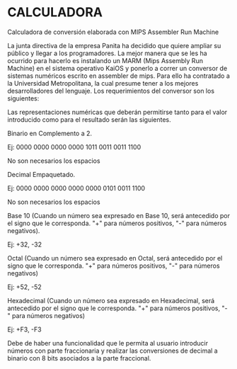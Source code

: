 # CALCULADORA
Calculadora de conversión elaborada con MIPS Assembler Run Machine

La junta directiva de la empresa Panita ha decidido que quiere ampliar su público y llegar a los programadores. La mejor manera que se les ha ocurrido para hacerlo es instalando un MARM (Mips Assembly Run Machine) en el sistema operativo KaiOS y ponerlo a correr un conversor de sistemas numéricos escrito en assembler de mips. Para ello ha contratado a la Universidad Metropolitana, la cual presume tener a los mejores desarrolladores del lenguaje. Los requerimientos del conversor son los siguientes:

Las representaciones numéricas que deberán permitirse tanto para el valor introducido como para el resultado serán las siguientes.

Binario en Complemento a 2.

Ej: 0000 0000 0000 0000 1011 0011 0011 1100

No son necesarios los espacios

Decimal Empaquetado.

Ej: 0000 0000 0000 0000 0000 0101 0011 1100

No son necesarios los espacios

Base 10 (Cuando un número sea expresado en Base 10, será antecedido por el signo que le corresponda. "+" para números positivos, "-" para números negativos).

Ej: +32, -32

Octal (Cuando un número sea expresado en Octal, será antecedido por el signo que le corresponda. "+" para números positivos, "-" para números negativos)

Ej: +52, -52

Hexadecimal (Cuando un número sea expresado en Hexadecimal, será antecedido por el signo que le corresponda. "+" para números positivos, "-" para números negativos)

Ej: +F3, -F3

Debe de haber una funcionalidad que le permita al usuario introducir números con parte fraccionaria y realizar las conversiones de decimal a binario con 8 bits asociados a la parte fraccional.
